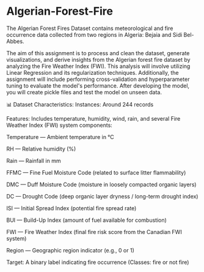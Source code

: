 # Algerian-Forest-Fire


The Algerian Forest Fires Dataset contains meteorological and fire occurrence data collected from two regions in Algeria: Bejaia and Sidi Bel-Abbes.

The aim of this assignment is to process and clean the dataset, generate visualizations, and derive insights from the Algerian forest fire dataset by analyzing the Fire Weather Index (FWI). This analysis will involve utilizing Linear Regression and its regularization techniques. Additionally, the assignment will include performing cross-validation and hyperparameter tuning to evaluate the model's performance. After developing the model, you will create pickle files and test the model on unseen data.


📊 Dataset Characteristics:
Instances: Around 244 records

Features: Includes temperature, humidity, wind, rain, and several Fire Weather Index (FWI) system components:

Temperature — Ambient temperature in °C

RH — Relative humidity (%)

Rain — Rainfall in mm

FFMC — Fine Fuel Moisture Code (related to surface litter flammability)

DMC — Duff Moisture Code (moisture in loosely compacted organic layers)

DC — Drought Code (deep organic layer dryness / long-term drought index)

ISI — Initial Spread Index (potential fire spread rate)

BUI — Build-Up Index (amount of fuel available for combustion)

FWI — Fire Weather Index (final fire risk score from the Canadian FWI system)

Region — Geographic region indicator (e.g., 0 or 1)

Target: A binary label indicating fire occurrence (Classes: fire or not fire)

